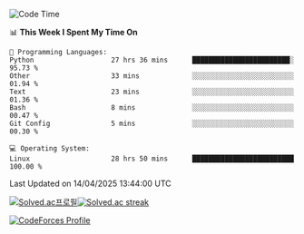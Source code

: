 
<!--START_SECTION:waka-->
![Code Time](http://img.shields.io/badge/Code%20Time-3%2C835%20hrs%2037%20mins-blue)

📊 **This Week I Spent My Time On** 

```text
💬 Programming Languages: 
Python                   27 hrs 36 mins      ████████████████████████░   95.73 % 
Other                    33 mins             ░░░░░░░░░░░░░░░░░░░░░░░░░   01.94 % 
Text                     23 mins             ░░░░░░░░░░░░░░░░░░░░░░░░░   01.36 % 
Bash                     8 mins              ░░░░░░░░░░░░░░░░░░░░░░░░░   00.47 % 
Git Config               5 mins              ░░░░░░░░░░░░░░░░░░░░░░░░░   00.30 % 

💻 Operating System: 
Linux                    28 hrs 50 mins      █████████████████████████   100.00 % 
```


 Last Updated on 14/04/2025 13:44:00 UTC
<!--END_SECTION:waka-->


[![Solved.ac프로필](http://mazassumnida.wtf/api/generate_badge?boj=hckim96)](https://solved.ac/hckim96)[![Solved.ac streak](http://mazandi.herokuapp.com/api?handle=hckim96&theme=dark)](https://solved.ac/hckim96)


[![CodeForces Profile](https://cf.leed.at?id=hckim96)](https://codeforces.com/profile/hckim96)

